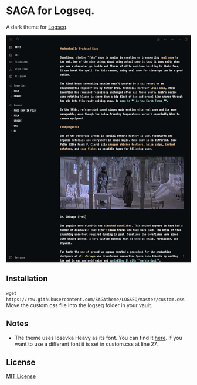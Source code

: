 # SAGA for Logseq.

A dark theme for [Logseq](https://logseq.com/).

![Screenshot](./screenshot.png) </br>

## Installation
`wget https://raw.githubusercontent.com/SAGAtheme/LOGSEQ/master/custom.css` </br>
Move the custom.css file into the logseq folder in your vault. 


## Notes
- The theme uses Iosevka Heavy as its font. You can find it [here](https://github.com/be5invis/Iosevka). If you want to use a different font it is set in custom.css at line 27. </br>

## License

[MIT License](./LICENSE)


